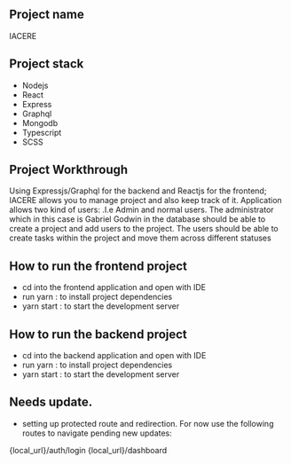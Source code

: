 <!-- @format -->

## Project name

IACERE

## Project stack

- Nodejs
- React
- Express
- Graphql
- Mongodb
- Typescript
- SCSS

## Project Workthrough

Using Expressjs/Graphql for the backend and Reactjs for the frontend; IACERE allows you to manage project and also keep track of it.
Application allows two kind of users: .I.e Admin and normal users. The administrator which in this case is Gabriel Godwin in the database should be able to create a project and add users to the project. The users should be able to create tasks within the project and move them across different statuses

## How to run the frontend project

- cd into the frontend application and open with IDE
- run yarn : to install project dependencies
- yarn start : to start the development server

## How to run the backend project

- cd into the backend application and open with IDE
- run yarn : to install project dependencies
- yarn start : to start the development server

## Needs update.

- setting up protected route and redirection. For now use the following routes to navigate pending new updates: 

{local_url}/auth/login
{local_url}/dashboard
